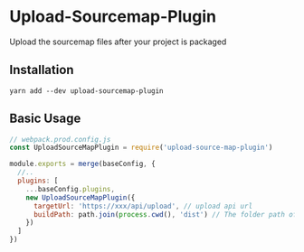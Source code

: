 # Upload-Sourcemap-Plugin
Upload the sourcemap files after your project is packaged

## Installation
```
yarn add --dev upload-sourcemap-plugin
```
## Basic Usage
```javascript
// webpack.prod.config.js
const UploadSourceMapPlugin = require('upload-source-map-plugin')

module.exports = merge(baseConfig, {
  //..
  plugins: [
    ...baseConfig.plugins,
    new UploadSourceMapPlugin({
      targetUrl: 'https://xxx/api/upload', // upload api url
      buildPath: path.join(process.cwd(), 'dist') // The folder path of the packaged product
    })
  ]
})

```

